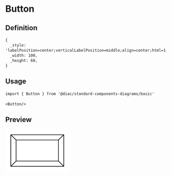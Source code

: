 # Button

## Definition

```
{
  _style: 'labelPosition=center;verticalLabelPosition=middle;align=center;html=1;shape=mxgraph.basic.button;dx=10;whiteSpace=wrap;',
  _width: 100,
  _height: 60,
}
```

## Usage

```
import { Button } from '@diac/standard-components-diagrams/basic'

<Button/>
```

## Preview

<img src="./button.png" width="200"/>
